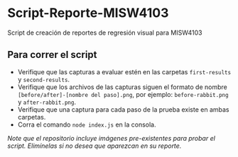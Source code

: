 # Script-Reporte-MISW4103
Script de creación de reportes de regresión visual para MISW4103

## Para correr el script
* Verifique que las capturas a evaluar estén en las carpetas `first-results` y `second-results`.
* Verifique que los archivos de las capturas siguen el formato de nombre `[before/after]-[nombre del paso].png`, por ejemplo: `before-rabbit.png` y `after-rabbit.png`.
* Verifique que una captura para cada paso de la prueba existe en ambas carpetas.
* Corra el comando `node index.js` en la consola.

*Note que el repositorio incluye imágenes pre-existentes para probar el script. Elimínelas si no desea que aparezcan en su reporte.*
